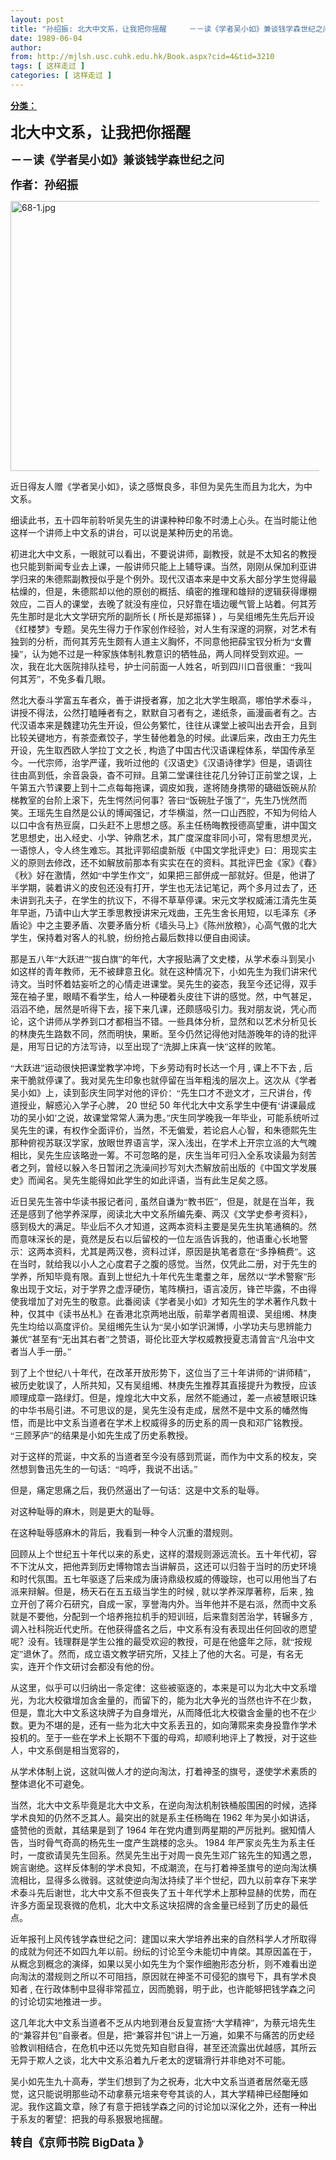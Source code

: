 ```yaml
---
layout: post
title: "孙绍振: 北大中文系，让我把你摇醒     －－读《学者吴小如》兼谈钱学森世纪之问"
date: 1989-06-04
author: 
from: http://mjlsh.usc.cuhk.edu.hk/Book.aspx?cid=4&tid=3210
tags: [ 这样走过 ]
categories: [ 这样走过 ]
---
```


<div style="margin: 15px 10px 10px 0px;">
 <div>
  <span id="ctl00_ContentPlaceHolder1_chapter1_SubjectLabel" style="font-weight:bold;text-decoration:underline;">
   分类：
  </span>
 </div>
 <!--[if gte mso 9]><xml>
 <o:OfficeDocumentSettings>
  <o:AllowPNG/>
 </o:OfficeDocumentSettings>
</xml><![endif]-->
 <!--[if gte mso 9]><xml>
 <w:WordDocument>
  <w:View>Normal</w:View>
  <w:Zoom>0</w:Zoom>
  <w:TrackMoves/>
  <w:TrackFormatting/>
  <w:PunctuationKerning/>
  <w:ValidateAgainstSchemas/>
  <w:SaveIfXMLInvalid>false</w:SaveIfXMLInvalid>
  <w:IgnoreMixedContent>false</w:IgnoreMixedContent>
  <w:AlwaysShowPlaceholderText>false</w:AlwaysShowPlaceholderText>
  <w:DoNotPromoteQF/>
  <w:LidThemeOther>EN-US</w:LidThemeOther>
  <w:LidThemeAsian>JA</w:LidThemeAsian>
  <w:LidThemeComplexScript>X-NONE</w:LidThemeComplexScript>
  <w:Compatibility>
   <w:BreakWrappedTables/>
   <w:SnapToGridInCell/>
   <w:WrapTextWithPunct/>
   <w:UseAsianBreakRules/>
   <w:DontGrowAutofit/>
   <w:SplitPgBreakAndParaMark/>
   <w:EnableOpenTypeKerning/>
   <w:DontFlipMirrorIndents/>
   <w:OverrideTableStyleHps/>
   <w:UseFELayout/>
  </w:Compatibility>
  <m:mathPr>
   <m:mathFont m:val="Cambria Math"/>
   <m:brkBin m:val="before"/>
   <m:brkBinSub m:val="&#45;-"/>
   <m:smallFrac m:val="off"/>
   <m:dispDef/>
   <m:lMargin m:val="0"/>
   <m:rMargin m:val="0"/>
   <m:defJc m:val="centerGroup"/>
   <m:wrapIndent m:val="1440"/>
   <m:intLim m:val="subSup"/>
   <m:naryLim m:val="undOvr"/>
  </m:mathPr></w:WordDocument>
</xml><![endif]-->
 <!--[if gte mso 9]><xml>
 <w:LatentStyles DefLockedState="false" DefUnhideWhenUsed="true"
  DefSemiHidden="true" DefQFormat="false" DefPriority="99"
  LatentStyleCount="276">
  <w:LsdException Locked="false" Priority="0" SemiHidden="false"
   UnhideWhenUsed="false" QFormat="true" Name="Normal"/>
  <w:LsdException Locked="false" Priority="9" SemiHidden="false"
   UnhideWhenUsed="false" QFormat="true" Name="heading 1"/>
  <w:LsdException Locked="false" Priority="9" QFormat="true" Name="heading 2"/>
  <w:LsdException Locked="false" Priority="0" QFormat="true" Name="heading 3"/>
  <w:LsdException Locked="false" Priority="9" QFormat="true" Name="heading 4"/>
  <w:LsdException Locked="false" Priority="9" QFormat="true" Name="heading 5"/>
  <w:LsdException Locked="false" Priority="9" QFormat="true" Name="heading 6"/>
  <w:LsdException Locked="false" Priority="9" QFormat="true" Name="heading 7"/>
  <w:LsdException Locked="false" Priority="9" QFormat="true" Name="heading 8"/>
  <w:LsdException Locked="false" Priority="9" QFormat="true" Name="heading 9"/>
  <w:LsdException Locked="false" Priority="39" Name="toc 1"/>
  <w:LsdException Locked="false" Priority="39" Name="toc 2"/>
  <w:LsdException Locked="false" Priority="39" Name="toc 3"/>
  <w:LsdException Locked="false" Priority="39" Name="toc 4"/>
  <w:LsdException Locked="false" Priority="39" Name="toc 5"/>
  <w:LsdException Locked="false" Priority="39" Name="toc 6"/>
  <w:LsdException Locked="false" Priority="39" Name="toc 7"/>
  <w:LsdException Locked="false" Priority="39" Name="toc 8"/>
  <w:LsdException Locked="false" Priority="39" Name="toc 9"/>
  <w:LsdException Locked="false" Priority="35" QFormat="true" Name="caption"/>
  <w:LsdException Locked="false" Priority="10" SemiHidden="false"
   UnhideWhenUsed="false" QFormat="true" Name="Title"/>
  <w:LsdException Locked="false" Priority="0" Name="Default Paragraph Font"/>
  <w:LsdException Locked="false" Priority="11" SemiHidden="false"
   UnhideWhenUsed="false" QFormat="true" Name="Subtitle"/>
  <w:LsdException Locked="false" Priority="22" SemiHidden="false"
   UnhideWhenUsed="false" QFormat="true" Name="Strong"/>
  <w:LsdException Locked="false" Priority="20" SemiHidden="false"
   UnhideWhenUsed="false" QFormat="true" Name="Emphasis"/>
  <w:LsdException Locked="false" Priority="59" SemiHidden="false"
   UnhideWhenUsed="false" Name="Table Grid"/>
  <w:LsdException Locked="false" UnhideWhenUsed="false" Name="Placeholder Text"/>
  <w:LsdException Locked="false" Priority="1" SemiHidden="false"
   UnhideWhenUsed="false" QFormat="true" Name="No Spacing"/>
  <w:LsdException Locked="false" Priority="60" SemiHidden="false"
   UnhideWhenUsed="false" Name="Light Shading"/>
  <w:LsdException Locked="false" Priority="61" SemiHidden="false"
   UnhideWhenUsed="false" Name="Light List"/>
  <w:LsdException Locked="false" Priority="62" SemiHidden="false"
   UnhideWhenUsed="false" Name="Light Grid"/>
  <w:LsdException Locked="false" Priority="63" SemiHidden="false"
   UnhideWhenUsed="false" Name="Medium Shading 1"/>
  <w:LsdException Locked="false" Priority="64" SemiHidden="false"
   UnhideWhenUsed="false" Name="Medium Shading 2"/>
  <w:LsdException Locked="false" Priority="65" SemiHidden="false"
   UnhideWhenUsed="false" Name="Medium List 1"/>
  <w:LsdException Locked="false" Priority="66" SemiHidden="false"
   UnhideWhenUsed="false" Name="Medium List 2"/>
  <w:LsdException Locked="false" Priority="67" SemiHidden="false"
   UnhideWhenUsed="false" Name="Medium Grid 1"/>
  <w:LsdException Locked="false" Priority="68" SemiHidden="false"
   UnhideWhenUsed="false" Name="Medium Grid 2"/>
  <w:LsdException Locked="false" Priority="69" SemiHidden="false"
   UnhideWhenUsed="false" Name="Medium Grid 3"/>
  <w:LsdException Locked="false" Priority="70" SemiHidden="false"
   UnhideWhenUsed="false" Name="Dark List"/>
  <w:LsdException Locked="false" Priority="71" SemiHidden="false"
   UnhideWhenUsed="false" Name="Colorful Shading"/>
  <w:LsdException Locked="false" Priority="72" SemiHidden="false"
   UnhideWhenUsed="false" Name="Colorful List"/>
  <w:LsdException Locked="false" Priority="73" SemiHidden="false"
   UnhideWhenUsed="false" Name="Colorful Grid"/>
  <w:LsdException Locked="false" Priority="60" SemiHidden="false"
   UnhideWhenUsed="false" Name="Light Shading Accent 1"/>
  <w:LsdException Locked="false" Priority="61" SemiHidden="false"
   UnhideWhenUsed="false" Name="Light List Accent 1"/>
  <w:LsdException Locked="false" Priority="62" SemiHidden="false"
   UnhideWhenUsed="false" Name="Light Grid Accent 1"/>
  <w:LsdException Locked="false" Priority="63" SemiHidden="false"
   UnhideWhenUsed="false" Name="Medium Shading 1 Accent 1"/>
  <w:LsdException Locked="false" Priority="64" SemiHidden="false"
   UnhideWhenUsed="false" Name="Medium Shading 2 Accent 1"/>
  <w:LsdException Locked="false" Priority="65" SemiHidden="false"
   UnhideWhenUsed="false" Name="Medium List 1 Accent 1"/>
  <w:LsdException Locked="false" UnhideWhenUsed="false" Name="Revision"/>
  <w:LsdException Locked="false" Priority="34" SemiHidden="false"
   UnhideWhenUsed="false" QFormat="true" Name="List Paragraph"/>
  <w:LsdException Locked="false" Priority="29" SemiHidden="false"
   UnhideWhenUsed="false" QFormat="true" Name="Quote"/>
  <w:LsdException Locked="false" Priority="30" SemiHidden="false"
   UnhideWhenUsed="false" QFormat="true" Name="Intense Quote"/>
  <w:LsdException Locked="false" Priority="66" SemiHidden="false"
   UnhideWhenUsed="false" Name="Medium List 2 Accent 1"/>
  <w:LsdException Locked="false" Priority="67" SemiHidden="false"
   UnhideWhenUsed="false" Name="Medium Grid 1 Accent 1"/>
  <w:LsdException Locked="false" Priority="68" SemiHidden="false"
   UnhideWhenUsed="false" Name="Medium Grid 2 Accent 1"/>
  <w:LsdException Locked="false" Priority="69" SemiHidden="false"
   UnhideWhenUsed="false" Name="Medium Grid 3 Accent 1"/>
  <w:LsdException Locked="false" Priority="70" SemiHidden="false"
   UnhideWhenUsed="false" Name="Dark List Accent 1"/>
  <w:LsdException Locked="false" Priority="71" SemiHidden="false"
   UnhideWhenUsed="false" Name="Colorful Shading Accent 1"/>
  <w:LsdException Locked="false" Priority="72" SemiHidden="false"
   UnhideWhenUsed="false" Name="Colorful List Accent 1"/>
  <w:LsdException Locked="false" Priority="73" SemiHidden="false"
   UnhideWhenUsed="false" Name="Colorful Grid Accent 1"/>
  <w:LsdException Locked="false" Priority="60" SemiHidden="false"
   UnhideWhenUsed="false" Name="Light Shading Accent 2"/>
  <w:LsdException Locked="false" Priority="61" SemiHidden="false"
   UnhideWhenUsed="false" Name="Light List Accent 2"/>
  <w:LsdException Locked="false" Priority="62" SemiHidden="false"
   UnhideWhenUsed="false" Name="Light Grid Accent 2"/>
  <w:LsdException Locked="false" Priority="63" SemiHidden="false"
   UnhideWhenUsed="false" Name="Medium Shading 1 Accent 2"/>
  <w:LsdException Locked="false" Priority="64" SemiHidden="false"
   UnhideWhenUsed="false" Name="Medium Shading 2 Accent 2"/>
  <w:LsdException Locked="false" Priority="65" SemiHidden="false"
   UnhideWhenUsed="false" Name="Medium List 1 Accent 2"/>
  <w:LsdException Locked="false" Priority="66" SemiHidden="false"
   UnhideWhenUsed="false" Name="Medium List 2 Accent 2"/>
  <w:LsdException Locked="false" Priority="67" SemiHidden="false"
   UnhideWhenUsed="false" Name="Medium Grid 1 Accent 2"/>
  <w:LsdException Locked="false" Priority="68" SemiHidden="false"
   UnhideWhenUsed="false" Name="Medium Grid 2 Accent 2"/>
  <w:LsdException Locked="false" Priority="69" SemiHidden="false"
   UnhideWhenUsed="false" Name="Medium Grid 3 Accent 2"/>
  <w:LsdException Locked="false" Priority="70" SemiHidden="false"
   UnhideWhenUsed="false" Name="Dark List Accent 2"/>
  <w:LsdException Locked="false" Priority="71" SemiHidden="false"
   UnhideWhenUsed="false" Name="Colorful Shading Accent 2"/>
  <w:LsdException Locked="false" Priority="72" SemiHidden="false"
   UnhideWhenUsed="false" Name="Colorful List Accent 2"/>
  <w:LsdException Locked="false" Priority="73" SemiHidden="false"
   UnhideWhenUsed="false" Name="Colorful Grid Accent 2"/>
  <w:LsdException Locked="false" Priority="60" SemiHidden="false"
   UnhideWhenUsed="false" Name="Light Shading Accent 3"/>
  <w:LsdException Locked="false" Priority="61" SemiHidden="false"
   UnhideWhenUsed="false" Name="Light List Accent 3"/>
  <w:LsdException Locked="false" Priority="62" SemiHidden="false"
   UnhideWhenUsed="false" Name="Light Grid Accent 3"/>
  <w:LsdException Locked="false" Priority="63" SemiHidden="false"
   UnhideWhenUsed="false" Name="Medium Shading 1 Accent 3"/>
  <w:LsdException Locked="false" Priority="64" SemiHidden="false"
   UnhideWhenUsed="false" Name="Medium Shading 2 Accent 3"/>
  <w:LsdException Locked="false" Priority="65" SemiHidden="false"
   UnhideWhenUsed="false" Name="Medium List 1 Accent 3"/>
  <w:LsdException Locked="false" Priority="66" SemiHidden="false"
   UnhideWhenUsed="false" Name="Medium List 2 Accent 3"/>
  <w:LsdException Locked="false" Priority="67" SemiHidden="false"
   UnhideWhenUsed="false" Name="Medium Grid 1 Accent 3"/>
  <w:LsdException Locked="false" Priority="68" SemiHidden="false"
   UnhideWhenUsed="false" Name="Medium Grid 2 Accent 3"/>
  <w:LsdException Locked="false" Priority="69" SemiHidden="false"
   UnhideWhenUsed="false" Name="Medium Grid 3 Accent 3"/>
  <w:LsdException Locked="false" Priority="70" SemiHidden="false"
   UnhideWhenUsed="false" Name="Dark List Accent 3"/>
  <w:LsdException Locked="false" Priority="71" SemiHidden="false"
   UnhideWhenUsed="false" Name="Colorful Shading Accent 3"/>
  <w:LsdException Locked="false" Priority="72" SemiHidden="false"
   UnhideWhenUsed="false" Name="Colorful List Accent 3"/>
  <w:LsdException Locked="false" Priority="73" SemiHidden="false"
   UnhideWhenUsed="false" Name="Colorful Grid Accent 3"/>
  <w:LsdException Locked="false" Priority="60" SemiHidden="false"
   UnhideWhenUsed="false" Name="Light Shading Accent 4"/>
  <w:LsdException Locked="false" Priority="61" SemiHidden="false"
   UnhideWhenUsed="false" Name="Light List Accent 4"/>
  <w:LsdException Locked="false" Priority="62" SemiHidden="false"
   UnhideWhenUsed="false" Name="Light Grid Accent 4"/>
  <w:LsdException Locked="false" Priority="63" SemiHidden="false"
   UnhideWhenUsed="false" Name="Medium Shading 1 Accent 4"/>
  <w:LsdException Locked="false" Priority="64" SemiHidden="false"
   UnhideWhenUsed="false" Name="Medium Shading 2 Accent 4"/>
  <w:LsdException Locked="false" Priority="65" SemiHidden="false"
   UnhideWhenUsed="false" Name="Medium List 1 Accent 4"/>
  <w:LsdException Locked="false" Priority="66" SemiHidden="false"
   UnhideWhenUsed="false" Name="Medium List 2 Accent 4"/>
  <w:LsdException Locked="false" Priority="67" SemiHidden="false"
   UnhideWhenUsed="false" Name="Medium Grid 1 Accent 4"/>
  <w:LsdException Locked="false" Priority="68" SemiHidden="false"
   UnhideWhenUsed="false" Name="Medium Grid 2 Accent 4"/>
  <w:LsdException Locked="false" Priority="69" SemiHidden="false"
   UnhideWhenUsed="false" Name="Medium Grid 3 Accent 4"/>
  <w:LsdException Locked="false" Priority="70" SemiHidden="false"
   UnhideWhenUsed="false" Name="Dark List Accent 4"/>
  <w:LsdException Locked="false" Priority="71" SemiHidden="false"
   UnhideWhenUsed="false" Name="Colorful Shading Accent 4"/>
  <w:LsdException Locked="false" Priority="72" SemiHidden="false"
   UnhideWhenUsed="false" Name="Colorful List Accent 4"/>
  <w:LsdException Locked="false" Priority="73" SemiHidden="false"
   UnhideWhenUsed="false" Name="Colorful Grid Accent 4"/>
  <w:LsdException Locked="false" Priority="60" SemiHidden="false"
   UnhideWhenUsed="false" Name="Light Shading Accent 5"/>
  <w:LsdException Locked="false" Priority="61" SemiHidden="false"
   UnhideWhenUsed="false" Name="Light List Accent 5"/>
  <w:LsdException Locked="false" Priority="62" SemiHidden="false"
   UnhideWhenUsed="false" Name="Light Grid Accent 5"/>
  <w:LsdException Locked="false" Priority="63" SemiHidden="false"
   UnhideWhenUsed="false" Name="Medium Shading 1 Accent 5"/>
  <w:LsdException Locked="false" Priority="64" SemiHidden="false"
   UnhideWhenUsed="false" Name="Medium Shading 2 Accent 5"/>
  <w:LsdException Locked="false" Priority="65" SemiHidden="false"
   UnhideWhenUsed="false" Name="Medium List 1 Accent 5"/>
  <w:LsdException Locked="false" Priority="66" SemiHidden="false"
   UnhideWhenUsed="false" Name="Medium List 2 Accent 5"/>
  <w:LsdException Locked="false" Priority="67" SemiHidden="false"
   UnhideWhenUsed="false" Name="Medium Grid 1 Accent 5"/>
  <w:LsdException Locked="false" Priority="68" SemiHidden="false"
   UnhideWhenUsed="false" Name="Medium Grid 2 Accent 5"/>
  <w:LsdException Locked="false" Priority="69" SemiHidden="false"
   UnhideWhenUsed="false" Name="Medium Grid 3 Accent 5"/>
  <w:LsdException Locked="false" Priority="70" SemiHidden="false"
   UnhideWhenUsed="false" Name="Dark List Accent 5"/>
  <w:LsdException Locked="false" Priority="71" SemiHidden="false"
   UnhideWhenUsed="false" Name="Colorful Shading Accent 5"/>
  <w:LsdException Locked="false" Priority="72" SemiHidden="false"
   UnhideWhenUsed="false" Name="Colorful List Accent 5"/>
  <w:LsdException Locked="false" Priority="73" SemiHidden="false"
   UnhideWhenUsed="false" Name="Colorful Grid Accent 5"/>
  <w:LsdException Locked="false" Priority="60" SemiHidden="false"
   UnhideWhenUsed="false" Name="Light Shading Accent 6"/>
  <w:LsdException Locked="false" Priority="61" SemiHidden="false"
   UnhideWhenUsed="false" Name="Light List Accent 6"/>
  <w:LsdException Locked="false" Priority="62" SemiHidden="false"
   UnhideWhenUsed="false" Name="Light Grid Accent 6"/>
  <w:LsdException Locked="false" Priority="63" SemiHidden="false"
   UnhideWhenUsed="false" Name="Medium Shading 1 Accent 6"/>
  <w:LsdException Locked="false" Priority="64" SemiHidden="false"
   UnhideWhenUsed="false" Name="Medium Shading 2 Accent 6"/>
  <w:LsdException Locked="false" Priority="65" SemiHidden="false"
   UnhideWhenUsed="false" Name="Medium List 1 Accent 6"/>
  <w:LsdException Locked="false" Priority="66" SemiHidden="false"
   UnhideWhenUsed="false" Name="Medium List 2 Accent 6"/>
  <w:LsdException Locked="false" Priority="67" SemiHidden="false"
   UnhideWhenUsed="false" Name="Medium Grid 1 Accent 6"/>
  <w:LsdException Locked="false" Priority="68" SemiHidden="false"
   UnhideWhenUsed="false" Name="Medium Grid 2 Accent 6"/>
  <w:LsdException Locked="false" Priority="69" SemiHidden="false"
   UnhideWhenUsed="false" Name="Medium Grid 3 Accent 6"/>
  <w:LsdException Locked="false" Priority="70" SemiHidden="false"
   UnhideWhenUsed="false" Name="Dark List Accent 6"/>
  <w:LsdException Locked="false" Priority="71" SemiHidden="false"
   UnhideWhenUsed="false" Name="Colorful Shading Accent 6"/>
  <w:LsdException Locked="false" Priority="72" SemiHidden="false"
   UnhideWhenUsed="false" Name="Colorful List Accent 6"/>
  <w:LsdException Locked="false" Priority="73" SemiHidden="false"
   UnhideWhenUsed="false" Name="Colorful Grid Accent 6"/>
  <w:LsdException Locked="false" Priority="19" SemiHidden="false"
   UnhideWhenUsed="false" QFormat="true" Name="Subtle Emphasis"/>
  <w:LsdException Locked="false" Priority="21" SemiHidden="false"
   UnhideWhenUsed="false" QFormat="true" Name="Intense Emphasis"/>
  <w:LsdException Locked="false" Priority="31" SemiHidden="false"
   UnhideWhenUsed="false" QFormat="true" Name="Subtle Reference"/>
  <w:LsdException Locked="false" Priority="32" SemiHidden="false"
   UnhideWhenUsed="false" QFormat="true" Name="Intense Reference"/>
  <w:LsdException Locked="false" Priority="33" SemiHidden="false"
   UnhideWhenUsed="false" QFormat="true" Name="Book Title"/>
  <w:LsdException Locked="false" Priority="37" Name="Bibliography"/>
  <w:LsdException Locked="false" Priority="39" QFormat="true" Name="TOC Heading"/>
 </w:LatentStyles>
</xml><![endif]-->
 <!--[if gte mso 10]>
<style>
 /* Style Definitions */
table.MsoNormalTable
	{mso-style-name:"Table Normal";
	mso-tstyle-rowband-size:0;
	mso-tstyle-colband-size:0;
	mso-style-noshow:yes;
	mso-style-priority:99;
	mso-style-parent:"";
	mso-padding-alt:0in 5.4pt 0in 5.4pt;
	mso-para-margin:0in;
	mso-para-margin-bottom:.0001pt;
	mso-pagination:widow-orphan;
	font-size:10.0pt;
	font-family:"Times New Roman";}
</style>
<![endif]-->
 <!--StartFragment-->
 <p class="MsoNormal">
  <o:p>
   <b>
    <font size="4">
    </font>
   </b>
  </o:p>
 </p>
 <p class="MsoNormal">
  <b>
   <span lang="ZH-CN" style="font-family: 宋体;">
    <font size="5">
     北大中文系，让我把你摇醒
    </font>
   </span>
   <font size="4">
    <o:p>
    </o:p>
   </font>
  </b>
 </p>
 <p class="MsoNormal">
  <b>
   <font size="4">
    <span lang="ZH-CN" style='font-family:宋体;mso-ascii-font-family:"Times New Roman"'>
     －－读《学者吴小如》兼谈钱学森世纪之问
    </span>
    <o:p>
    </o:p>
   </font>
  </b>
 </p>
 <p class="MsoNormal">
  <b>
   <font size="4">
    <span lang="ZH-CN" style='font-family:宋体;mso-ascii-font-family:
"Times New Roman"'>
     作者：孙绍振
    </span>
    <o:p>
    </o:p>
   </font>
  </b>
 </p>
 <p class="MsoNormal">
  <o:p>
  </o:p>
 </p>
 <p class="MsoNormal">
  <img alt="68-1.jpg" border="0" height="432" src="http://mjlsh.usc.cuhk.edu.hk/medias/contents/3210/68-1.jpg" width="590"/>
  <o:p>
  </o:p>
 </p>
 <p class="MsoNormal">
  <span lang="ZH-CN" style='font-family:宋体;mso-ascii-font-family:
"Times New Roman"'>
   近日得友人赠《学者吴小如》，读之感慨良多，非但为吴先生而且为北大，为中文系。
  </span>
  <o:p>
  </o:p>
 </p>
 <p class="MsoNormal">
  <span lang="ZH-CN" style='font-family:宋体;mso-ascii-font-family:
"Times New Roman"'>
   细读此书，五十四年前聆听吴先生的讲课种种印象不时湧上心头。在当时能让他这样一个讲师上中文系的讲台，可以说是某种历史的吊诡。
  </span>
  <o:p>
  </o:p>
 </p>
 <p class="MsoNormal">
  <span lang="ZH-CN" style='font-family:宋体;mso-ascii-font-family:
"Times New Roman"'>
   初进北大中文系，一眼就可以看出，不要说讲师，副教授，就是不太知名的教授也只能到新闻专业去上课，一般讲师只能上上辅导课。当然，刚刚从保加利亚讲学归来的朱德熙副教授似乎是个例外。现代汉语本来是中文系大部分学生觉得最枯燥的，但是，朱德熙却以他的原创的概括、缜密的推理和雄辩的逻辑获得爆棚效应，二百人的课堂，去晚了就没有座位，只好靠在墙边暖气管上站着。何其芳先生那时是北大文学研究所的副所长
  </span>
  (
  <span lang="ZH-CN" style='font-family:宋体;mso-ascii-font-family:"Times New Roman"'>
   所长是郑振铎
  </span>
  )
  <span lang="ZH-CN" style='font-family:宋体;mso-ascii-font-family:"Times New Roman"'>
   ，与吴组缃先生先后开设《红楼梦》专题。吴先生得力于作家创作经验，对人生有深邃的洞察，对艺术有独到的分析，而何其芳先生颇有人道主义胸怀，不同意他把薛宝钗分析为“女曹操”，认为她不过是一种家族体制礼教意识的牺牲品，两人同样受到欢迎。一次，我在北大医院排队挂号，护士问前面一人姓名，听到四川口音很重：“我叫何其芳”，不免多看几眼。
  </span>
  <o:p>
  </o:p>
 </p>
 <p class="MsoNormal">
  <span lang="ZH-CN" style='font-family:宋体;mso-ascii-font-family:
"Times New Roman"'>
   然北大泰斗学富五车者众，善于讲授者寡，加之北大学生眼高，哪怕学术泰斗，讲授不得法，公然打瞌睡者有之，默默自习者有之，递纸条，画漫画者有之。古代汉语本来是魏建功先生开设，但公务繁忙，往往从课堂上被叫出去开会，且到比较关键地方，有茶壶煮饺子，学生替他着急的时候。此课后来，改由王力先生开设，先生取西欧人学拉丁文之长
  </span>
  ,
  <span lang="ZH-CN" style='font-family:宋体;mso-ascii-font-family:"Times New Roman"'>
   构造了中国古代汉语课程体系，举国传承至今。一代宗师，治学严谨，我听过他的《汉语史》《汉语诗律学》但是，语调往往由高到低，余音袅袅，杳不可辩。且第二堂课往往花几分钟订正前堂之误，上午第五六节课要上到十二点每每拖课，调皮如我，遂将随身携带的磄磁饭碗从阶梯教室的台阶上滚下，先生愕然问何事？答曰“饭碗肚子饿了”，先生乃恍然而笑。王瑶先生自然是公认的博闻强记，才华横溢，然一口山西腔，不知为何给人以口中含有热豆腐，口头赶不上思想之感。系主任杨晦教授德高望重，讲中国文艺思想史，出入经史、小学、钟鼎艺术，其广度深度非同小可，常有思想灵光，一语惊人，令人终生难忘。其批评郭绍虞新版《中国文学批评史》曰：用现实主义的原则去修改，还不如解放前那本有实实在在的资料。其批评巴金《家》《春》《秋》好在激情，然如“中学生作文”，如果把三部併成一部就好。但是，他讲了半学期，装着讲义的皮包还没有打开，学生也无法记笔记，两个多月过去了，还未讲到孔夫子，在学生的抗议下，不得不草草停课。宋元文学权威浦江清先生英年早逝，乃请中山大学王季思教授讲宋元戏曲，王先生舍长用短，以毛泽东《矛盾论》中之主要矛盾、次要矛盾分析《墙头马上》《陈州放粮》，心高气傲的北大学生，保持着对客人的礼貌，纷纷抢占最后数排以便自由阅读。
  </span>
  <o:p>
  </o:p>
 </p>
 <p class="MsoNormal">
  <span lang="ZH-CN" style='font-family:宋体;mso-ascii-font-family:
"Times New Roman"'>
   那是五八年“大跃进”“拔白旗”的年代，大字报贴满了文史楼，从学术泰斗到吴小如这样的青年教师，无不被肆意丑化。就在这种情况下，小如先生为我们讲宋代诗文。当时怀着姑妄听之的心情走进课堂。吴先生的姿态，我至今还记得，双手笼在袖子里，眼睛不看学生，给人一种硬着头皮往下讲的感觉。然，中气甚足，滔滔不绝，居然是听得下去，接下来几课，还颇感吸引力。我对朋友说，凭心而论，这个讲师从学养到口才都相当不错。一些具体分析，显然和以艺术分析见长的林庚先生路数不同，然而明快，果断。至今仍然记得他对陆游晚年的诗的批评是，用写日记的方法写诗，以至出现了“洗脚上床真一快”这样的败笔。
  </span>
  <o:p>
  </o:p>
 </p>
 <p class="MsoNormal">
  <span lang="ZH-CN" style='font-family:宋体;mso-ascii-font-family:
"Times New Roman"'>
   “大跃进”运动很快把课堂教学冲垮，下乡劳动有时长达一个月
  </span>
  ,
  <span lang="ZH-CN" style='font-family:宋体;mso-ascii-font-family:"Times New Roman"'>
   课上不下去
  </span>
  ,
  <span lang="ZH-CN" style='font-family:宋体;mso-ascii-font-family:"Times New Roman"'>
   后来干脆就停课了。我对吴先生印象也就停留在当年粗浅的层次上。这次从《学者吴小如》上，读到彭庆生同学对他的评价：“先生口才不逊文才，三尺讲台，传道授业，解惑沁入学子心脾，
  </span>
  20
  <span lang="ZH-CN" style='font-family:宋体;mso-ascii-font-family:"Times New Roman"'>
   世纪
  </span>
  50
  <span lang="ZH-CN" style='font-family:宋体;mso-ascii-font-family:"Times New Roman"'>
   年代北大中文系学生中便有‘讲课最成功的吴小如’之说，故课堂常常人满为患。”庆生同学晚我一年毕业，可能系统听过吴先生的课，有权作全面评价，当然，不无偏爱，若论启人心智，和朱德熙先生那种俯视苏联汉学家，放眼世界语言学，深入浅出，在学术上开宗立派的大气魄相比，吴先生应该略逊一筹。不可忽略的是，庆生当年可归入全系攻读最为刻苦者之列，曾经以躲入冬日暂闭之洗澡间抄写刘大杰解放前出版的《中国文学发展史》而闻名。吴先生能得如此学生的如此评语，当有此生足矣之感。
  </span>
  <o:p>
  </o:p>
 </p>
 <p class="MsoNormal">
  <span lang="ZH-CN" style='font-family:宋体;mso-ascii-font-family:
"Times New Roman"'>
   近日吴先生答中华读书报记者问
  </span>
  ,
  <span lang="ZH-CN" style='font-family:
宋体;mso-ascii-font-family:"Times New Roman"'>
   虽然自谦为“教书匠”，但是，就是在当年，我还是感到了他学养深厚，阅读北大中文系所编先秦、两汉《文学史参考资料》，感到极大的满足。毕业后不久才知道，这两本资料主要是吴先生执笔通稿的。然而意味深长的是，竟然是反右以后留校的一位左派告诉我的，他语重心长地警示：这两本资料，尤其是两汉卷，资料过详，原因是执笔者意在“多挣稿费”。这在当时，就给我以小人之心度君子之腹的感觉。当然，仅凭此二册，对于先生的学养，所知毕竟有限。直到上世纪九十年代先生耄耋之年，居然以“学术警察”形象出现于文坛，对于学界之虚浮硬伤，笔阵横扫，语言凌厉，锋芒毕露，不由得使我增加了对先生的敬意。此番阅读《学者吴小如》才知先生的学术著作凡数十种，仅其中《读书丛札》在香港北京两地出版，前辈学者周祖谟、吴组缃、林庚先生均给以高度评价。吴组缃先生认为“吴小如学识渊博，小学功夫与思辨能力兼优”甚至有“无出其右者”之赞语，哥伦比亚大学权威教授夏志清曾言“凡治中文者当人手一册。”
  </span>
  <o:p>
  </o:p>
 </p>
 <p class="MsoNormal">
  <span lang="ZH-CN" style='font-family:宋体;mso-ascii-font-family:
"Times New Roman"'>
   到了上个世纪八十年代，在改革开放形势下，这位当了三十年讲师的“讲师精”，被历史躭误了，人所共知，又有吴组缃、林庚先生推荐其直接提升为教授，应该顺理成章一路绿灯。但是，煌煌北大中文系，居然不能通过，差一点被慧眼识珠的中华书局引进。不可思议的是，吴先生没有走成，居然不是中文系的幡然悔悟，而是比中文系当道者在学术上权威得多的历史系的周一良和邓广铭教授。“三顾茅庐”的结果是小如先生成了历史系教授。
  </span>
  <o:p>
  </o:p>
 </p>
 <p class="MsoNormal">
  <span lang="ZH-CN" style='font-family:宋体;mso-ascii-font-family:
"Times New Roman"'>
   对于这样的荒诞，中文系的当道者至今没有感到荒诞，而作为中文系的校友，突然想到鲁迅先生的一句话：“呜呼，我说不出话。”
  </span>
  <o:p>
  </o:p>
 </p>
 <p class="MsoNormal">
  <span lang="ZH-CN" style='font-family:宋体;mso-ascii-font-family:
"Times New Roman"'>
   但是，痛定思痛之后，我仍然逼出了一句话：这是中文系的耻辱。
  </span>
  <o:p>
  </o:p>
 </p>
 <p class="MsoNormal">
  <span lang="ZH-CN" style='font-family:宋体;mso-ascii-font-family:
"Times New Roman"'>
   对这种耻辱的麻木，则是更大的耻辱。
  </span>
  <o:p>
  </o:p>
 </p>
 <p class="MsoNormal">
  <span lang="ZH-CN" style='font-family:宋体;mso-ascii-font-family:
"Times New Roman"'>
   在这种耻辱感麻木的背后，我看到一种令人沉重的潜规则。
  </span>
  <o:p>
  </o:p>
 </p>
 <p class="MsoNormal">
  <span lang="ZH-CN" style='font-family:宋体;mso-ascii-font-family:
"Times New Roman"'>
   回顾从上个世纪五十年代以来的系史，这样的潜规则源远流长。五十年代初，容不下沈从文，把他弄到历史博物馆去当讲解员，这还可以归咎于当时的历史环境和时代氛围。五七年驱逐了后来成为唐诗鼎级权威的傅璇琮，也可以用他当了右派来辩解。但是，杨天石在五五级当学生的时候
  </span>
  ,
  <span lang="ZH-CN" style='font-family:宋体;mso-ascii-font-family:"Times New Roman"'>
   就以学养深厚著称，后来
  </span>
  ,
  <span lang="ZH-CN" style='font-family:宋体;mso-ascii-font-family:"Times New Roman"'>
   独立开创了蒋介石研究，自成一家，享誉海内外。当年他并不是右派，然而中文系就是不要他，分配到一个培养拖拉机手的短训班，后来靠刻苦治学，转辗多方
  </span>
  ,
  <span lang="ZH-CN" style='font-family:宋体;mso-ascii-font-family:"Times New Roman"'>
   调入社科院近代史所。在他获得盛名之后，中文系有没有表现出任何回收的愿望呢？没有。钱理群是学生公推的最受欢迎的教授，可是在他盛年之际，就“按规定”退休了。然而，成立语文教学研究所，又挂上了他的大名。可是，有名无实，连开个作文研讨会都没有他的份。
  </span>
  <o:p>
  </o:p>
 </p>
 <p class="MsoNormal">
  <span lang="ZH-CN" style='font-family:宋体;mso-ascii-font-family:
"Times New Roman"'>
   从这里，似乎可以归纳出一条定律：这些被驱逐的，本来是可以为北大中文系增光，为北大校徽增加含金量的，而留下的，能为北大争光的当然也许不在少数，但是，靠北大中文系这块牌子为自身增光，从而降低北大校徽含金量的也不在少数。更为不堪的是，还有一些为北大中文系丢丑的，如向薄熙来卖身投靠作学术投机的。至于一些在学术上长期不下蛋的母鸡，却顺利地评上了教授，对于这些人，中文系倒是相当宽容的，
  </span>
  <o:p>
  </o:p>
 </p>
 <p class="MsoNormal">
  <span lang="ZH-CN" style='font-family:宋体;mso-ascii-font-family:
"Times New Roman"'>
   从学术体制上说，这就叫做人才的逆向淘汰，打着神圣的旗号，遂使学术素质的整体退化不可避免。
  </span>
  <o:p>
  </o:p>
 </p>
 <p class="MsoNormal">
  <span lang="ZH-CN" style='font-family:宋体;mso-ascii-font-family:
"Times New Roman"'>
   当然，北大中文系毕竟是北大中文系，在逆向淘汰机制铁桶般围困的时候，选择学术良知的仍然不乏其人。最突出的就是系主任杨晦在
  </span>
  1962
  <span lang="ZH-CN" style='font-family:宋体;mso-ascii-font-family:"Times New Roman"'>
   年为吴小如讲话，盛赞他的贡献，其结果是到了
  </span>
  1964
  <span lang="ZH-CN" style='font-family:宋体;mso-ascii-font-family:"Times New Roman"'>
   年在党内遭到两星期的严厉批判。据知情人告，当时骨气奇高的杨先生一度产生跳楼的念头。
  </span>
  1984
  <span lang="ZH-CN" style='font-family:宋体;mso-ascii-font-family:"Times New Roman"'>
   年严家炎先生为系主任时，一度欲请吴先生回系。然吴先生出于对周一良先生邓广铭先生的知遇之恩，婉言谢绝。这样反体制的学术良知，不成潮流，在与打着神圣旗号的逆向淘汰横流相比，显得多么微弱。这就使逆向淘汰持续了半个世纪，四九以前幸存下来学术泰斗先后谢世，北大中文系不但丧失了五十年代学术上那种显赫的优势，而在许多方面呈现衰微的危机，北大中文系这块招牌的含金量已经到了历史的最低点。
  </span>
  <o:p>
  </o:p>
 </p>
 <p class="MsoNormal">
  <span lang="ZH-CN" style='font-family:宋体;mso-ascii-font-family:
"Times New Roman"'>
   近年报刊上风传钱学森世纪之问：建国以来大学培养出来的自然科学人才所取得的成就为何还不如四九年以前。纷纭的讨论至今未能切中肯棨。其原因盖在于，从概念到概念的演绎，如果以吴小如先生为个案作细胞形态分析，则不难看出逆向淘汰的潜规则之所以不可阻挡，原因就在神圣不可侵犯的旗号下，具有学术良知者
  </span>
  ,
  <span lang="ZH-CN" style='font-family:宋体;mso-ascii-font-family:"Times New Roman"'>
   在行政体制中显得非常孤立，因而脆弱，明于此，也许能够把钱学森之问的讨论切实地推进一步。
  </span>
  <o:p>
  </o:p>
 </p>
 <p class="MsoNormal">
  <span lang="ZH-CN" style='font-family:宋体;mso-ascii-font-family:
"Times New Roman"'>
   这几年北大中文系当道者不乏从内地到港台反复宣扬“大学精神”，为蔡元培先生的“兼容并包”自豪者。但是，把“兼容并包”讲上一万遍，如果不与痛苦的历史经验教训相结合，在危机中还以先觉先知自慰自得，甚至还流露出优越感，其所云无异于欺人之谈，北大中文系沿着九斤老太的逻辑滑行并非绝对不可能。
  </span>
  <o:p>
  </o:p>
 </p>
 <p class="MsoNormal">
  <span lang="ZH-CN" style='font-family:宋体;mso-ascii-font-family:
"Times New Roman"'>
   吴小如先生九十高寿，学生们想到了为之祝寿，北大中文系当道者居然毫无感觉，这只能说明那些动不动拿蔡元培来夸夸其谈的人，其大学精神已经酣睡如泥。我作这篇文章，除了有意于把钱学森之问的讨论加以深化之外，还有一种出于系友的奢望：把我的母系狠狠地摇醒。
  </span>
  <o:p>
  </o:p>
 </p>
 <p class="MsoNormal">
  <o:p>
  </o:p>
 </p>
 <p class="MsoNormal">
  <b>
   <font size="4">
    <span lang="ZH-CN" style='font-family:宋体;mso-ascii-font-family:
"Times New Roman"'>
     转自《京师书院
    </span>
    BigData
    <span lang="ZH-CN" style='font-family:
宋体;mso-ascii-font-family:"Times New Roman"'>
     》
    </span>
   </font>
  </b>
  <o:p>
  </o:p>
 </p>
 <!--EndFragment-->
</div>

